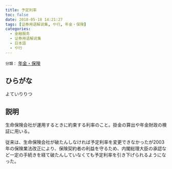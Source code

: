 ```yaml
---
title: 予定利率
toc: false
date: 2018-05-18 14:21:27
tags: [证券用语解说集, や行, 年金・保険]
categories:
  - 金融服务
  - 证券用语解说集
  - 日本語
  - や行
---
```


`分類：` [年金・保険](/tags/年金・保険/)

## ひらがな

よていりりつ

## 説明

生命保険会社が運用するときに約束する利率のこと。掛金の算出や年金財政の検証に用いる。

従来は、生命保険会社が破たんしなければ予定利率を変更できなかったが2003年の保険業法改正により、保険契約者の利益を守るため、内閣総理大臣の承認など一定の手続きを経て破たんしていなくても予定利率を引き下げられるようになった。
